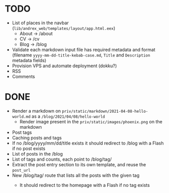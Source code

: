 # TODO

- List of places in the navbar (`lib/andrex_web/templates/layout/app.html.eex`)
  * About -> /about
  * CV -> /cv
  * Blog -> /blog
- Validate each markdown input file has required metadata and format (filename `yyyy-mm-dd-title-kebab-case.md`, `Title` and `Description` metadata fields)
- Provision VPS and automate deployment (dokku?)
- RSS
- Comments

# DONE

- Render a markdown on `priv/static/markdown/2021-04-08-hello-world.md` as a `/blog/2021/04/08/hello-world`
  * Render image present in the `priv/static/images/phoenix.png` on the markdown
- Post tags
- Caching posts and tags
- If no /blog/yyyy/mm/dd/title exists it should redirect to /blog with a Flash if no post exists
- List of posts in the /blog
- List of tags and counts, each point to /blog/tag/<tag>
- Extract the post entry section to its own template, and reuse the `post_url`
- New /blog/tag/<tag> route that lists all the posts with the given tag
  * It should redirect to the homepage with a Flash if no tag exists
